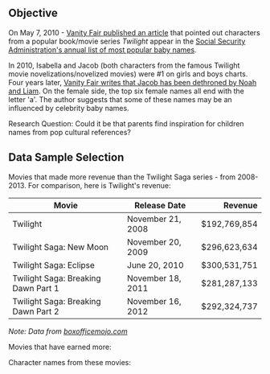 
## Objective

On May 7, 2010 - [Vanity Fair published an article](http://www.vanityfair.com/online/daily/2010/05/the-names-of-the-characters-in-twilight-have-invaded-most-popular-baby-names-ranking) that pointed out characters from a popular book/movie series *Twilight* appear in the [Social Security Administration's annual list of most popular baby names](http://www.ssa.gov/oact/babynames/). 

In 2010, Isabella and Jacob (both characters from the famous Twilight movie novelizations/novelized movies) were #1 on girls and boys charts. Four years later, [Vanity Fair writes that Jacob has been dethroned by Noah and Liam](http://www.vanityfair.com/online/daily/2014/05/jacob-dethroned-most-popular-baby-name-2013). On the female side, the top six female names all end with the letter 'a'. The author suggests that some of these names may be an influenced by celebrity baby names. 

Research Question: Could it be that parents find inspiration for children names from pop cultural references?

## Data Sample Selection

Movies that made more revenue than the Twilight Saga series - from 2008-2013. For comparison, here is Twilight's revenue:

| Movie | Release Date | Revenue     |
| ----- | ------------ | -----------: |
| Twilight | November 21, 2008 | $192,769,854 |
| Twilight Saga: New Moon | November 20, 2009 | $296,623,634 |
| Twilight Saga: Eclipse | June 20, 2010 | $300,531,751 |
| Twilight Saga: Breaking Dawn Part 1 | November 18, 2011 | $281,287,133 |
| Twilight Saga: Breaking Dawn Part 2 | November 16, 2012 | $292,324,737 |

*Note: Data from [boxofficemojo.com](http://www.boxofficemojo.com/search/?q=twilight)*

Movies that have earned more:

<To be filled in>


Character names from these movies:

<To be filled in>



